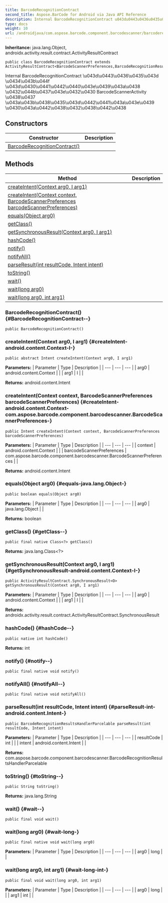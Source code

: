 ```yaml
---
title: BarcodeRecognitionContract
second_title: Aspose.BarCode for Android via Java API Reference
description: Internal BarcodeRecognitionContract u043du0443u0436u0435u043d u0434u043bu044f u043du0430u0441u0442u0440u043eu0439u043au0438 u0432u044bu0437u043eu0432u0430 BarcodeScannerActivity u0438u0437 u043au043bu0438u0435u043du0442u0441u043au043eu0439 u0430u043au0442u0438u0432u0438u0442u0438
type: docs
weight: 10
url: /androidjava/com.aspose.barcode.component.barcodescanner/barcoderecognitioncontract/
---
```

**Inheritance:**
java.lang.Object, androidx.activity.result.contract.ActivityResultContract
```
public class BarcodeRecognitionContract extends ActivityResultContract<BarcodeScannerPreferences,BarcodeRecognitionResultsHandlerParcelable>
```

Internal BarcodeRecognitionContract \\u043d\\u0443\\u0436\\u0435\\u043d \\u0434\\u043b\\u044f \\u043d\\u0430\\u0441\\u0442\\u0440\\u043e\\u0439\\u043a\\u0438 \\u0432\\u044b\\u0437\\u043e\\u0432\\u0430 BarcodeScannerActivity \\u0438\\u0437 \\u043a\\u043b\\u0438\\u0435\\u043d\\u0442\\u0441\\u043a\\u043e\\u0439 \\u0430\\u043a\\u0442\\u0438\\u0432\\u0438\\u0442\\u0438
## Constructors

| Constructor | Description |
| --- | --- |
| [BarcodeRecognitionContract()](#BarcodeRecognitionContract--) |  |
## Methods

| Method | Description |
| --- | --- |
| [createIntent(Context arg0, I arg1)](#createIntent-android.content.Context-I-) |  |
| [createIntent(Context context, BarcodeScannerPreferences barcodeScannerPreferences)](#createIntent-android.content.Context-com.aspose.barcode.component.barcodescanner.BarcodeScannerPreferences-) |  |
| [equals(Object arg0)](#equals-java.lang.Object-) |  |
| [getClass()](#getClass--) |  |
| [getSynchronousResult(Context arg0, I arg1)](#getSynchronousResult-android.content.Context-I-) |  |
| [hashCode()](#hashCode--) |  |
| [notify()](#notify--) |  |
| [notifyAll()](#notifyAll--) |  |
| [parseResult(int resultCode, Intent intent)](#parseResult-int-android.content.Intent-) |  |
| [toString()](#toString--) |  |
| [wait()](#wait--) |  |
| [wait(long arg0)](#wait-long-) |  |
| [wait(long arg0, int arg1)](#wait-long-int-) |  |
### BarcodeRecognitionContract() {#BarcodeRecognitionContract--}
```
public BarcodeRecognitionContract()
```


### createIntent(Context arg0, I arg1) {#createIntent-android.content.Context-I-}
```
public abstract Intent createIntent(Context arg0, I arg1)
```




**Parameters:**
| Parameter | Type | Description |
| --- | --- | --- |
| arg0 | android.content.Context |  |
| arg1 | I |  |

**Returns:**
android.content.Intent
### createIntent(Context context, BarcodeScannerPreferences barcodeScannerPreferences) {#createIntent-android.content.Context-com.aspose.barcode.component.barcodescanner.BarcodeScannerPreferences-}
```
public Intent createIntent(Context context, BarcodeScannerPreferences barcodeScannerPreferences)
```




**Parameters:**
| Parameter | Type | Description |
| --- | --- | --- |
| context | android.content.Context |  |
| barcodeScannerPreferences | com.aspose.barcode.component.barcodescanner.BarcodeScannerPreferences |  |

**Returns:**
android.content.Intent
### equals(Object arg0) {#equals-java.lang.Object-}
```
public boolean equals(Object arg0)
```




**Parameters:**
| Parameter | Type | Description |
| --- | --- | --- |
| arg0 | java.lang.Object |  |

**Returns:**
boolean
### getClass() {#getClass--}
```
public final native Class<?> getClass()
```




**Returns:**
java.lang.Class<?>
### getSynchronousResult(Context arg0, I arg1) {#getSynchronousResult-android.content.Context-I-}
```
public ActivityResultContract.SynchronousResult<O> getSynchronousResult(Context arg0, I arg1)
```




**Parameters:**
| Parameter | Type | Description |
| --- | --- | --- |
| arg0 | android.content.Context |  |
| arg1 | I |  |

**Returns:**
androidx.activity.result.contract.ActivityResultContract.SynchronousResult<O>
### hashCode() {#hashCode--}
```
public native int hashCode()
```




**Returns:**
int
### notify() {#notify--}
```
public final native void notify()
```




### notifyAll() {#notifyAll--}
```
public final native void notifyAll()
```




### parseResult(int resultCode, Intent intent) {#parseResult-int-android.content.Intent-}
```
public BarcodeRecognitionResultsHandlerParcelable parseResult(int resultCode, Intent intent)
```




**Parameters:**
| Parameter | Type | Description |
| --- | --- | --- |
| resultCode | int |  |
| intent | android.content.Intent |  |

**Returns:**
com.aspose.barcode.component.barcodescanner.BarcodeRecognitionResultsHandlerParcelable
### toString() {#toString--}
```
public String toString()
```




**Returns:**
java.lang.String
### wait() {#wait--}
```
public final void wait()
```




### wait(long arg0) {#wait-long-}
```
public final native void wait(long arg0)
```




**Parameters:**
| Parameter | Type | Description |
| --- | --- | --- |
| arg0 | long |  |

### wait(long arg0, int arg1) {#wait-long-int-}
```
public final void wait(long arg0, int arg1)
```




**Parameters:**
| Parameter | Type | Description |
| --- | --- | --- |
| arg0 | long |  |
| arg1 | int |  |

